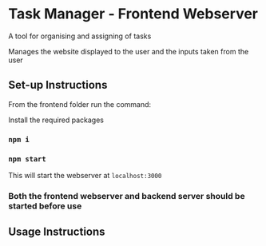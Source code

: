 # Task Manager - Frontend Webserver

A tool for organising and assigning of tasks

Manages the website displayed to the user and the inputs taken from the user 

## Set-up Instructions

From the frontend folder run the command:

Install the required packages

### `npm i`

### `npm start`

This will start the webserver at `localhost:3000`

### Both the frontend webserver and backend server should be started before use

## Usage Instructions


